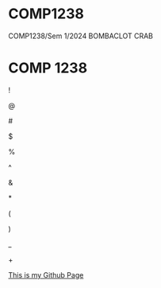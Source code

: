 # COMP1238
COMP1238/Sem 1/2024
BOMBACLOT CRAB
<h1> COMP 1238 </h1>
!

@

\#

$

%

^

&

\*

(

)

_

\+

[This is my Github Page](https://github.com/ravioleye)

